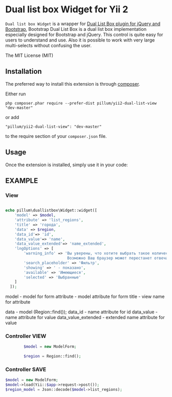 Dual list box Widget for Yii 2
==================================

`Dual list box Widget` is a wrapper for [Dual List Box plugin for jQuery and Bootstrap](https://github.com/Geodan/DualListBox),
Bootstrap Dual List Box is a dual list box implementation especially designed for Bootstrap and jQuery. This control is quite easy for users to understand and use. Also it is possible to work with very large multi-selects without confusing the user.

The MIT License (MIT)

Installation
------------

The preferred way to install this extension is through [composer](http://getcomposer.org/download/).

Either run

```
php composer.phar require --prefer-dist pillum/yii2-dual-list-view "dev-master"
```

or add

```
"pillum/yii2-dual-list-view": "dev-master"
```

to the require section of your `composer.json` file.


Usage
-----

Once the extension is installed, simply use it in your code:

## EXAMPLE ##

### View ###
```php

echo pillum\duallistbox\Widget::widget([
    'model' => $model,
    'attribute' => 'list_regions',
    'title' => 'города',
    'data' => $region,
    'data_id'=> 'id',
    'data_value'=> 'name',
    'data_value_extended'=> 'name_extended',
    'lngOptions' => [
        'warning_info' => 'Вы уверены, что хотите выбрать такое количество элементов?
                           Возможно Ваш браузер может перестанет отвечать на запросы..',
        'search_placeholder' => 'Фильтр',
        'showing' => ' - показано',
        'available' => 'Имеющиеся',
        'selected' => 'Выбранные'
    ]
  ]);
```
model - model for form
attribute - model attribute for form
title - view name for attribute

data - model (Region::find());
data_id - name attribute for id
data_value - name attribute for value
data_value_extended - extended name attribute for value

### Controller VIEW ###

```php
        $model = new ModelForm;
        
        $region = Region::find();
```

### Controller SAVE ###

```php
$model = new ModelForm;
$model->load(Yii::$app->request->post());
$region_model = Json::decode($model->list_regions);
```
